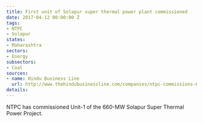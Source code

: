 ```yaml
---
title: First unit of Solapur super thermal power plant commissioned
date: 2017-04-12 00:00:00 Z
tags:
- NTPC
- Solapur
states:
- Maharashtra
sectors:
- Energy
subsectors:
- Coal
sources:
- name: Hindu Business Line
  url: http://www.thehindubusinessline.com/companies/ntpc-commissions-660-mw-solapur-power-project/article9622559.ece
details: 
---
```


NTPC has commissioned Unit-1 of the 660-MW Solapur Super Thermal Power Project.
